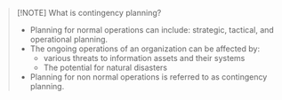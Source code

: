 
> [!NOTE] What is contingency planning?
> - Planning for normal operations can include: strategic, tactical, and operational planning.
> - The ongoing operations of an organization can be affected by:
> 	- various threats to information assets and their systems
> 	- The potential for natural disasters
> - Planning for non normal operations is referred to as contingency planning.

